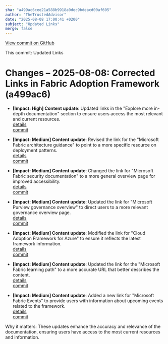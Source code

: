 ```yaml
---
sha: "a499ac6cee21a588b9918a0dec9bdeacd00af605"
author: "TheTrustedAdvisor"
date: "2025-08-08 17:00:41 +0200"
subject: "Updated Links"
merge: false
---
```


[View commit on GitHub](https://github.com/TheTrustedAdvisor/FabricAdoptionFramework/commit/a499ac6cee21a588b9918a0dec9bdeacd00af605)

This commit: Updated Links

# Changes – 2025-08-08: Corrected Links in Fabric Adoption Framework (a499ac6)

- **[Impact: High] Content update**: Updated links in the "Explore more in-depth documentation" section to ensure users access the most relevant and current resources.  
   [details](/docs/about/changes/2025-08-08-updated-links)  
   [commit](https://github.com/TheTrustedAdvisor/FabricAdoptionFramework/commit/a499ac6cee21a588b9918a0dec9bdeacd00af605)

- **[Impact: Medium] Content update**: Revised the link for the "Microsoft Fabric architecture guidance" to point to a more specific resource on deployment patterns.  
   [details](/docs/about/changes/2025-08-08-updated-links)  
   [commit](https://github.com/TheTrustedAdvisor/FabricAdoptionFramework/commit/a499ac6cee21a588b9918a0dec9bdeacd00af605)

- **[Impact: Medium] Content update**: Changed the link for "Microsoft Fabric security documentation" to a more general overview page for improved accessibility.  
   [details](/docs/about/changes/2025-08-08-updated-links)  
   [commit](https://github.com/TheTrustedAdvisor/FabricAdoptionFramework/commit/a499ac6cee21a588b9918a0dec9bdeacd00af605)

- **[Impact: Medium] Content update**: Updated the link for "Microsoft Purview governance overview" to direct users to a more relevant governance overview page.  
   [details](/docs/about/changes/2025-08-08-updated-links)  
   [commit](https://github.com/TheTrustedAdvisor/FabricAdoptionFramework/commit/a499ac6cee21a588b9918a0dec9bdeacd00af605)

- **[Impact: Medium] Content update**: Modified the link for "Cloud Adoption Framework for Azure" to ensure it reflects the latest framework information.  
   [details](/docs/about/changes/2025-08-08-updated-links)  
   [commit](https://github.com/TheTrustedAdvisor/FabricAdoptionFramework/commit/a499ac6cee21a588b9918a0dec9bdeacd00af605)

- **[Impact: Medium] Content update**: Updated the link for the "Microsoft Fabric learning path" to a more accurate URL that better describes the content.  
   [details](/docs/about/changes/2025-08-08-updated-links)  
   [commit](https://github.com/TheTrustedAdvisor/FabricAdoptionFramework/commit/a499ac6cee21a588b9918a0dec9bdeacd00af605)

- **[Impact: Medium] Content update**: Added a new link for "Microsoft Fabric Events" to provide users with information about upcoming events related to the framework.  
   [details](/docs/about/changes/2025-08-08-updated-links)  
   [commit](https://github.com/TheTrustedAdvisor/FabricAdoptionFramework/commit/a499ac6cee21a588b9918a0dec9bdeacd00af605)

Why it matters: These updates enhance the accuracy and relevance of the documentation, ensuring users have access to the most current resources and information.
